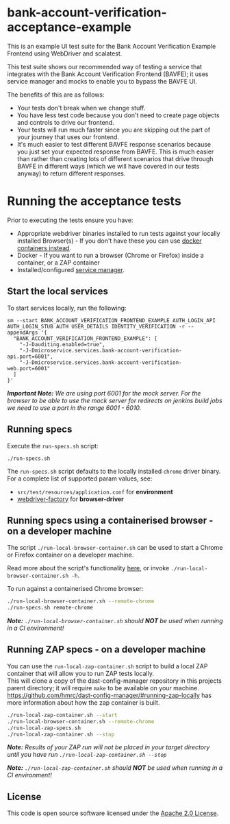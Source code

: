 # bank-account-verification-acceptance-example

This is an example UI test suite for the Bank Account Verification Example Frontend using WebDriver and scalatest.

This test suite shows our recommended way of testing a service that integrates with the Bank Account Verification Frontend (BAVFE); it uses service manager and mocks to enable you
to bypass the BAVFE UI.

The benefits of this are as follows:
  
- Your tests don't break when we change stuff. 
- You have less test code because you don't need to create page objects and controls to drive our frontend.
- Your tests will run much faster since you are skipping out the part of your journey that uses our frontend.
- It's much easier to test different BAVFE response scenarios because you just set your expected response from BAVFE.  This is much easier than rather than creating lots of different scenarios that drive through BAVFE in different ways (which we will have covered in our tests anyway) to return different responses.

# Running the acceptance tests

Prior to executing the tests ensure you have:

- Appropriate webdriver binaries installed to run tests against your locally installed Browser(s) - If you don't have these you can
  use [docker containers instead](#running-specs-using-a-containerised-browser---on-a-developer-machine).
- Docker - If you want to run a browser (Chrome or Firefox) inside a container, or a ZAP container
- Installed/configured [service manager](https://github.com/hmrc/service-manager).

## Start the local services

To start services locally, run the following:

    sm --start BANK_ACCOUNT_VERIFICATION_FRONTEND_EXAMPLE AUTH_LOGIN_API AUTH_LOGIN_STUB AUTH USER_DETAILS IDENTITY_VERIFICATION -r --appendArgs '{                                                                                                              
      "BANK_ACCOUNT_VERIFICATION_FRONTEND_EXAMPLE": [
        "-J-Dauditing.enabled=true",
        "-J-Dmicroservice.services.bank-account-verification-api.port=6001",
        "-J-Dmicroservice.services.bank-account-verification-web.port=6001"
      ]
    }'

_**Important Note:** We are using port 6001 for the mock server. For the browser to be able to use the mock server for redirects on jenkins build jobs we need to use a port in the
range 6001 - 6010._

## Running specs

Execute the `run-specs.sh` script:

    ./run-specs.sh

The `run-specs.sh` script defaults to the locally installed `chrome` driver binary. For a complete list of supported param values, see:

- `src/test/resources/application.conf` for **environment**
- [webdriver-factory](https://github.com/hmrc/webdriver-factory#2-instantiating-a-browser-with-default-options) for **browser-driver**

## Running specs using a containerised browser - on a developer machine

The script `./run-local-browser-container.sh` can be used to start a Chrome or Firefox container on a developer machine.

Read more about the script's functionality [here](run-local-browser-container.sh), or invoke `./run-local-browser-container.sh -h`.

To run against a containerised Chrome browser:

```bash
./run-local-browser-container.sh --remote-chrome
./run-specs.sh remote-chrome
```

***Note:** `./run-local-browser-container.sh` should **NOT** be used when running in a CI environment!*

## Running ZAP specs - on a developer machine

You can use the `run-local-zap-container.sh` script to build a local ZAP container that will allow you to run ZAP tests locally.  
This will clone a copy of the dast-config-manager repository in this projects parent directory; it will require `make` to be available on your machine.  
https://github.com/hmrc/dast-config-manager/#running-zap-locally has more information about how the zap container is built.

```bash
./run-local-zap-container.sh --start
./run-local-browser-container.sh --remote-chrome
./run-local-zap-specs.sh
./run-local-zap-container.sh --stop
``` 

***Note:** Results of your ZAP run will not be placed in your target directory until you have run `./run-local-zap-container.sh --stop`*

***Note:** `./run-local-zap-container.sh` should **NOT** be used when running in a CI environment!*

## License

This code is open source software licensed under the [Apache 2.0 License]("http://www.apache.org/licenses/LICENSE-2.0.html").
